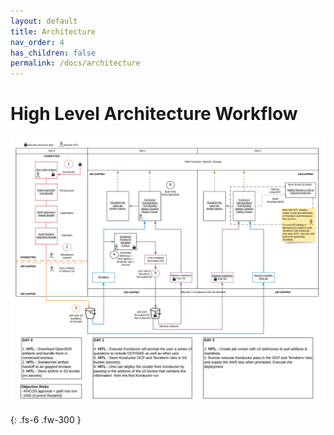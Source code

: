 ```yaml
---
layout: default
title: Architecture
nav_order: 4
has_children: false
permalink: /docs/architecture
---
```


# High Level Architecture Workflow

![Diagram](./web/sparta.png)

{: .fs-6 .fw-300 }
